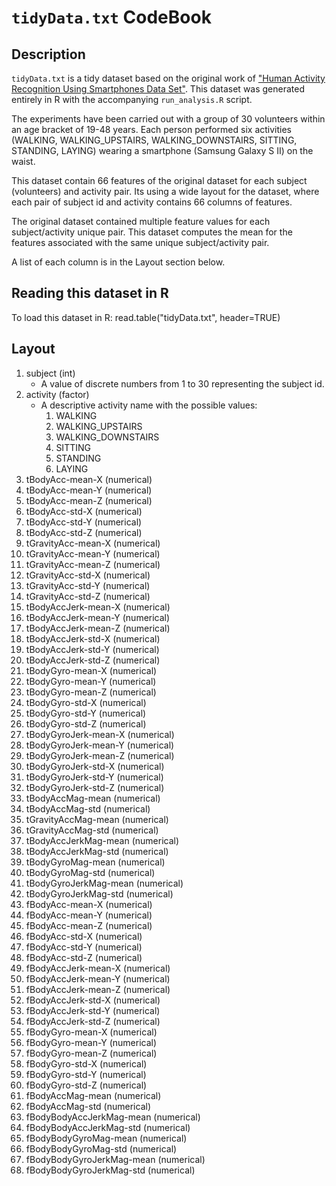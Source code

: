 # `tidyData.txt` CodeBook

## Description

`tidyData.txt` is a tidy dataset based on the original work of ["Human Activity Recognition Using Smartphones Data Set"](http://archive.ics.uci.edu/ml/datasets/Human+Activity+Recognition+Using+Smartphones). This dataset was generated entirely in R with the accompanying `run_analysis.R` script.

The experiments have been carried out with a group of 30 volunteers within an age bracket of 19-48 years. Each person performed six activities (WALKING, WALKING_UPSTAIRS, WALKING_DOWNSTAIRS, SITTING, STANDING, LAYING) wearing a smartphone (Samsung Galaxy S II) on the waist.


This dataset contain 66 features of the original dataset for each subject (volunteers) and activity pair. Its using a wide layout for the dataset, where each pair of subject id and activity contains 66 columns of features.

The original dataset contained multiple feature values for each subject/activity unique pair. This dataset computes the mean for the features associated with the same unique subject/activity pair.

A list of each column is in the Layout section below.

## Reading this dataset in R

To load this dataset in R:
read.table("tidyData.txt", header=TRUE)

## Layout

1. subject (int)
    * A value of discrete numbers from 1 to 30 representing the subject id.
2. activity (factor)
    * A descriptive activity name with the possible values:
        1. WALKING
        2. WALKING_UPSTAIRS
        3. WALKING_DOWNSTAIRS
        4. SITTING
        5. STANDING
        6. LAYING
3. tBodyAcc-mean-X (numerical)
4. tBodyAcc-mean-Y (numerical)
5. tBodyAcc-mean-Z (numerical)
6. tBodyAcc-std-X (numerical)
7. tBodyAcc-std-Y (numerical)
8. tBodyAcc-std-Z (numerical)
9. tGravityAcc-mean-X (numerical)
10. tGravityAcc-mean-Y (numerical)
11. tGravityAcc-mean-Z (numerical)
12. tGravityAcc-std-X (numerical)
13. tGravityAcc-std-Y (numerical)
14. tGravityAcc-std-Z (numerical)
15. tBodyAccJerk-mean-X (numerical)
16. tBodyAccJerk-mean-Y (numerical)
17. tBodyAccJerk-mean-Z (numerical)
18. tBodyAccJerk-std-X (numerical)
19. tBodyAccJerk-std-Y (numerical)
20. tBodyAccJerk-std-Z (numerical)
21. tBodyGyro-mean-X (numerical)
22. tBodyGyro-mean-Y (numerical)
23. tBodyGyro-mean-Z (numerical)
24. tBodyGyro-std-X (numerical)
25. tBodyGyro-std-Y (numerical)
26. tBodyGyro-std-Z (numerical)
27. tBodyGyroJerk-mean-X (numerical)
28. tBodyGyroJerk-mean-Y (numerical)
29. tBodyGyroJerk-mean-Z (numerical)
30. tBodyGyroJerk-std-X (numerical)
31. tBodyGyroJerk-std-Y (numerical)
32. tBodyGyroJerk-std-Z (numerical)
33. tBodyAccMag-mean (numerical)
34. tBodyAccMag-std (numerical)
35. tGravityAccMag-mean (numerical)
36. tGravityAccMag-std (numerical)
37. tBodyAccJerkMag-mean (numerical)
38. tBodyAccJerkMag-std (numerical)
39. tBodyGyroMag-mean (numerical)
40. tBodyGyroMag-std (numerical)
41. tBodyGyroJerkMag-mean (numerical)
42. tBodyGyroJerkMag-std (numerical)
43. fBodyAcc-mean-X (numerical)
44. fBodyAcc-mean-Y (numerical)
45. fBodyAcc-mean-Z (numerical)
46. fBodyAcc-std-X (numerical)
47. fBodyAcc-std-Y (numerical)
48. fBodyAcc-std-Z (numerical)
49. fBodyAccJerk-mean-X (numerical)
50. fBodyAccJerk-mean-Y (numerical)
51. fBodyAccJerk-mean-Z (numerical)
52. fBodyAccJerk-std-X (numerical)
53. fBodyAccJerk-std-Y (numerical)
54. fBodyAccJerk-std-Z (numerical)
55. fBodyGyro-mean-X (numerical)
56. fBodyGyro-mean-Y (numerical)
57. fBodyGyro-mean-Z (numerical)
58. fBodyGyro-std-X (numerical)
59. fBodyGyro-std-Y (numerical)
60. fBodyGyro-std-Z (numerical)
61. fBodyAccMag-mean (numerical)
62. fBodyAccMag-std (numerical)
63. fBodyBodyAccJerkMag-mean (numerical)
64. fBodyBodyAccJerkMag-std (numerical)
65. fBodyBodyGyroMag-mean (numerical)
66. fBodyBodyGyroMag-std (numerical)
67. fBodyBodyGyroJerkMag-mean (numerical)
68. fBodyBodyGyroJerkMag-std (numerical)